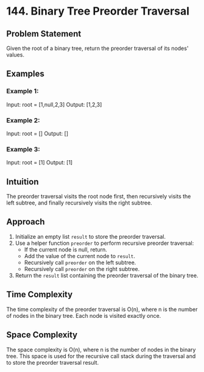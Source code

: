 # 144. Binary Tree Preorder Traversal
## Problem Statement
Given the root of a binary tree, return the preorder traversal of its nodes' values.

## Examples
### Example 1:
Input: root = [1,null,2,3]
Output: [1,2,3]

### Example 2:
Input: root = []
Output: []

### Example 3:
Input: root = [1]
Output: [1]

## Intuition
The preorder traversal visits the root node first, then recursively visits the left subtree, and finally recursively visits the right subtree.

## Approach
1. Initialize an empty list `result` to store the preorder traversal.
2. Use a helper function `preorder` to perform recursive preorder traversal:
   - If the current node is null, return.
   - Add the value of the current node to `result`.
   - Recursively call `preorder` on the left subtree.
   - Recursively call `preorder` on the right subtree.
3. Return the `result` list containing the preorder traversal of the binary tree.

## Time Complexity
The time complexity of the preorder traversal is O(n), where n is the number of nodes in the binary tree. Each node is visited exactly once.

## Space Complexity
The space complexity is O(n), where n is the number of nodes in the binary tree. This space is used for the recursive call stack during the traversal and to store the preorder traversal result.
